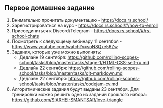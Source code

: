 ## Первое домашнее задание
1. Внимательно прочитать документацию - https://docs.rs.school/
2. Зарегистрироваться на курс - https://docs.rs.school/#/how-to-enroll
3. Присоединиться к Discord/Telegram - https://docs.rs.school/#/rs-school-chats
4. Посмотреть к следующему вебинару 11 сентября  - https://www.youtube.com/watch?v=soN8Qxe56Zw
5. Задания, которые уже можно выполнять:
    - Дедлайн 19 сентября: https://github.com/rolling-scopes-school/tasks/blob/master/tasks/stage-1/HTML-CSS-self-ru.md
    - Дедлайн 22 сентября: https://github.com/rolling-scopes-school/tasks/blob/master/tasks/git-markdown.md
    - Дедлайн 22 сентября: https://github.com/rolling-scopes-school/tasks/blob/master/tasks/codejam-cv.md
6. Алгоритмические задания будут выданы 23 сентября.
Для тренировки можно решить одно из заданий прошлого набора: https://github.com/SIARHEI-SMANTSAR/love-triangle
